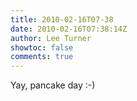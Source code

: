 ```yaml
---
title: 2010-02-16T07-38
date: 2010-02-16T07:38:14Z
author: Lee Turner
showtoc: false
comments: true
---
```


Yay, pancake day :-)

